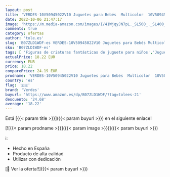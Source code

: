 ```yaml
---
layout: post
title: 'VERDES-10V50945022V10 Juguetes para Bebés  Multicolor  10V50945022V10 '
date: 2022-10-06 21:47:17
image: 'https://m.media-amazon.com/images/I/41WjqyJN7pL._SL500_._SL400_.jpg'
comments: true
category: ofertas
author: 'tole.es'
slug: 'B07ZLD1WDF-es VERDES-10V50945022V10 Juguetes para Bebés Multicolor...'
sku: 'B07ZLD1WDF-es'
tags: [ 'Figuras de criaturas fantásticas de juguete para niños','Juguetes','Juguetes y juegos','Muñecas y accesorios','Muñecos y figuras','bebés','verdes','🇪🇸', ]
actualPrice: 18.22 EUR
currency: EUR
price: 18.22
comparePrice: 24.19 EUR
prodname: 'VERDES-10V50945022V10 Juguetes para Bebés  Multicolor  10V50945022V10 '
country: 'es'
flag: '🇪🇸'
brand: 'Verdes'
buyurl: 'https://www.amazon.es/dp/B07ZLD1WDF/?tag=tolees-21'
descuento: '24.68'
average: '18.22'
---
```


Está [{{< param title >}}]({{< param buyurl >}}) en el siguiente enlace!

[![{{< param prodname >}}]({{< param image >}})]({{< param buyurl >}})

ℹ️:

- Hecho en España
- Producto de alta calidad
- Utilizar con dedicación

[🛒 Ver la oferta!!]({{< param buyurl >}})
